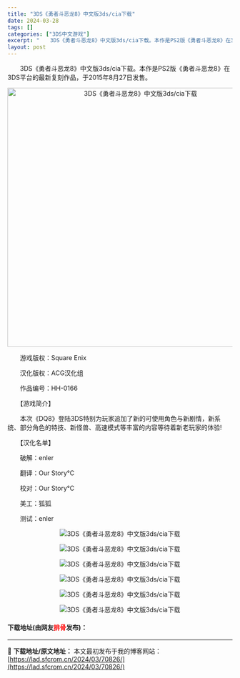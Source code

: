 ```yaml
---
title: "3DS《勇者斗恶龙8》中文版3ds/cia下载"
date: 2024-03-28
tags: []
categories: ["3DS中文游戏"]
excerpt: "　　3DS《勇者斗恶龙8》中文版3ds/cia下载。本作是PS2版《勇者斗恶龙8》在3DS平台的最新复刻作品，于2015年8月27日发售。 　　游戏版权：Square Enix 　　汉化版权：ACG汉化组 　　作品编号：HH-0166 　　【游戏简介】 　　本次《DQ8》登陆3DS特别为玩家追加了新&hellip;"
layout: post
---
```


 <p>　　3DS《勇者斗恶龙8》中文版3ds/cia下载。本作是PS2版《勇者斗恶龙8》在3DS平台的最新复刻作品，于2015年8月27日发售。</p> <p align="center"><img align="" border="0" src="https://lad.sfcrom.cn/wp-content/uploads/2024/03/20240328_66054706529a9.jpg" width="580" alt="3DS《勇者斗恶龙8》中文版3ds/cia下载" /></p> <p>　　游戏版权：Square Enix</p> <p>　　汉化版权：ACG汉化组</p> <p>　　作品编号：HH-0166</p> <p>　　【游戏简介】</p> <p>　　本次《DQ8》登陆3DS特别为玩家追加了新的可使用角色与新剧情，新系统、部分角色的特技、新怪兽、高速模式等丰富的内容等待着新老玩家的体验!</p> <p>　　【汉化名单】</p> <p>　　破解：enler</p> <p>　　翻译：Our Story℃</p> <p>　　校对：Our Story℃</p> <p>　　美工：狐狐</p> <p>　　测试：enler</p> <p align="center"><img align="" border="0" src="https://lad.sfcrom.cn/wp-content/uploads/2024/03/20240328_66054706d0415.jpg" alt="3DS《勇者斗恶龙8》中文版3ds/cia下载" /></p> <p align="center"><img align="" border="0" src="https://lad.sfcrom.cn/wp-content/uploads/2024/03/20240328_6605470747a45.jpg" alt="3DS《勇者斗恶龙8》中文版3ds/cia下载" /></p> <p align="center"><img align="" border="0" src="http://img3.tgbusdata.tgbus.com/v2/thumb/jpg/M0ZCNCw1ODAsMTAwLDQsMywxLC0xLDAscms1MCwxOTIuMTY4LjguNjU=/u/3ds.tgbus.com/UploadFiles/201602/20160207171229553.jpg" alt="3DS《勇者斗恶龙8》中文版3ds/cia下载" /></p> <p align="center"><img align="" border="0" src="https://lad.sfcrom.cn/wp-content/uploads/2024/03/20240328_660547080571a.jpg" alt="3DS《勇者斗恶龙8》中文版3ds/cia下载" /></p> <p align="center"><img align="" border="0" src="http://img3.tgbusdata.tgbus.com/v2/thumb/jpg/RUUwMiw1ODAsMTAwLDQsMywxLC0xLDAscms1MCwxOTIuMTY4LjguNjU=/u/3ds.tgbus.com/UploadFiles/201602/20160207171229746.jpg" alt="3DS《勇者斗恶龙8》中文版3ds/cia下载" /></p> <p align="center"><img align="" border="0" src="https://lad.sfcrom.cn/wp-content/uploads/2024/03/20240328_660547088b69d.jpg" alt="3DS《勇者斗恶龙8》中文版3ds/cia下载" /></p> <p><h4>下载地址(由网友<font color="red">排骨</font>发布)：</h4></p> 

---
📖 **下载地址/原文地址：** 本文最初发布于我的博客网站：[https://lad.sfcrom.cn/2024/03/70826/](https://lad.sfcrom.cn/2024/03/70826/)
